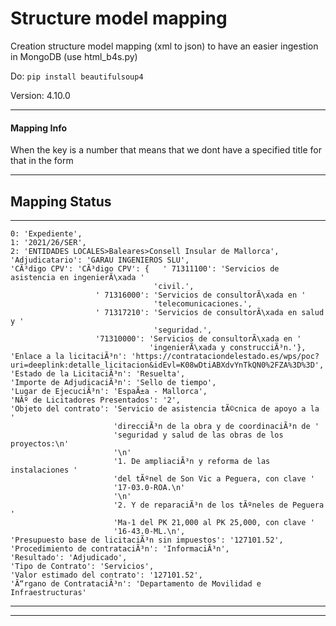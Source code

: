 # **Structure model mapping**
Creation structure model mapping (xml to json) to have an easier ingestion in MongoDB
(use html_b4s.py)

Do:
`pip install beautifulsoup4`

Version: 4.10.0

---------------------

#### Mapping Info

When the key is a number that means that we dont have a specified title for that in the form

---------------------

## Mapping Status

---------------------
    0: 'Expediente',
    1: '2021/26/SER',
    2: 'ENTIDADES LOCALES>Baleares>Consell Insular de Mallorca',
    'Adjudicatario': 'GARAU INGENIEROS SLU',
    'CÃ³digo CPV': 'CÃ³digo CPV': {   ' 71311100': 'Servicios de asistencia en ingenierÃ\xada '
                                    'civil.',
                       ' 71316000': 'Servicios de consultorÃ\xada en '
                                    'telecomunicaciones.',
                       ' 71317210': 'Servicios de consultorÃ\xada en salud y '
                                    'seguridad.',
                       '71310000': 'Servicios de consultorÃ\xada en '
                                   'ingenierÃ\xada y construcciÃ³n.'},
    'Enlace a la licitaciÃ³n': 'https://contrataciondelestado.es/wps/poc?uri=deeplink:detalle_licitacion&idEvl=K08wDtiABXdvYnTkQN0%2FZA%3D%3D',
    'Estado de la LicitaciÃ³n': 'Resuelta',
    'Importe de AdjudicaciÃ³n': 'Sello de tiempo',
    'Lugar de EjecuciÃ³n': 'EspaÃ±a - Mallorca',
    'NÂº de Licitadores Presentados': '2',
    'Objeto del contrato': 'Servicio de asistencia tÃ©cnica de apoyo a la '
                           'direcciÃ³n de la obra y de coordinaciÃ³n de '
                           'seguridad y salud de las obras de los proyectos:\n'
                           '\n'
                           '1. De ampliaciÃ³n y reforma de las instalaciones '
                           'del tÃºnel de Son Vic a Peguera, con clave '
                           '17-03.0-ROA.\n'
                           '\n'
                           '2. Y de reparaciÃ³n de los tÃºneles de Peguera '
                           'Ma-1 del PK 21,000 al PK 25,000, con clave '
                           '16-43.0-ML.\n',
    'Presupuesto base de licitaciÃ³n sin impuestos': '127101.52',
    'Procedimiento de contrataciÃ³n': 'InformaciÃ³n',
    'Resultado': 'Adjudicado',
    'Tipo de Contrato': 'Servicios',
    'Valor estimado del contrato': '127101.52',
    'Ã“rgano de ContrataciÃ³n': 'Departamento de Movilidad e Infraestructuras'
---------------------



    
---------------------
